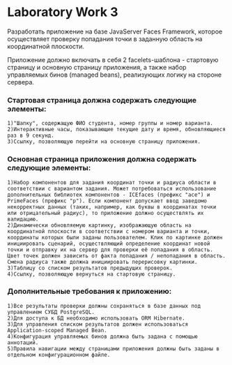 # Laboratory Work 3


Разработать приложение на базе JavaServer Faces Framework, которое осуществляет проверку попадания точки в заданную область на координатной плоскости.

Приложение должно включать в себя 2 facelets-шаблона - стартовую страницу и основную страницу приложения, а также набор управляемых бинов (managed beans), реализующих логику на стороне сервера.

### Стартовая страница должна содержать следующие элементы:

    1)"Шапку", содержащую ФИО студента, номер группы и номер варианта.
    2)Интерактивные часы, показывающие текущие дату и время, обновляющиеся раз в 9 секунд.
    3)Ссылку, позволяющую перейти на основную страницу приложения.
### Основная страница приложения должна содержать следующие элементы:

    1)Набор компонентов для задания координат точки и радиуса области в соответствии с вариантом задания. Может потребоваться использование дополнительных библиотек компонентов - ICEfaces (префикс "ace") и PrimeFaces (префикс "p"). Если компонент допускает ввод заведомо некорректных данных (таких, например, как буквы в координатах точки или отрицательный радиус), то приложение должно осуществлять их валидацию.
    2)Динамически обновляемую картинку, изображающую область на координатной плоскости в соответствии с номером варианта и точки, координаты которых были заданы пользователем. Клик по картинке должен инициировать сценарий, осуществляющий определение координат новой точки и отправку их на сервер для проверки её попадания в область. Цвет точек должен зависить от факта попадания / непопадания в область. Смена радиуса также должна инициировать перерисовку картинки.
    3)Таблицу со списком результатов предыдущих проверок.
    4)Ссылку, позволяющую вернуться на стартовую страницу.

### Дополнительные требования к приложению:
    1)Все результаты проверки должны сохраняться в базе данных под управлением СУБД PostgreSQL.
    2)Для доступа к БД необходимо использовать ORM Hibernate.
    3)Для управления списком результатов должен использоваться Application-scoped Managed Bean.
    4)Конфигурация управляемых бинов должна быть задана с помощью аннотаций.
    5)Правила навигации между страницами приложения должны быть заданы в отдельном конфигурационном файле.
